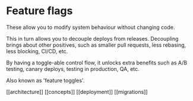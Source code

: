 # Feature flags

These allow you to modify system behaviour without changing code.

This in turn allows you to decouple deploys from releases. Decoupling brings about other positives, such as smaller pull requests, less rebasing, less blocking, CI/CD, etc.

By having a toggle-able control flow, it unlocks extra benefits such as A/B testing, canary deploys, testing in production, QA, etc.

Also known as 'feature toggles'.

[[architecture]]
[[concepts]]
[[deployment]]
[[migrations]]
